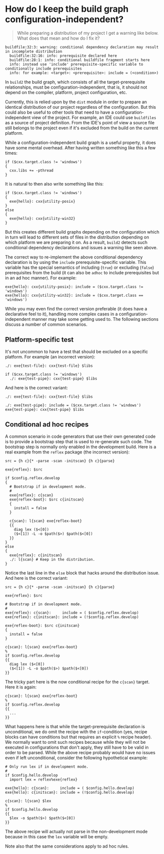 # How do I keep the build graph configuration-independent?

> While preparing a distribution of my project I get a warning like below.
> What does that mean and how do I fix it?

```
buildfile:32:3: warning: conditional dependency declaration may result in incomplete distribution
  buildfile:32:16: info: prerequisite declared here
  buildfile:28:1: info: conditional buildfile fragment starts here
  info: instead use 'include' prerequisite-specific variable to conditionally include prerequisites
  info: for example: <target>: <prerequisite>: include = (<condition>)
```

In `build2` the build graph, which consists of all the target-prerequisite
relationships, must be configuration-independent, that is, it should not
depend on the compiler, platform, project configuration, etc.

Currently, this is relied upon by the `dist` module in order to prepare an
identical distribution of our project regardless of the configuration. But
this could also be useful to other tools that need to have a
configuration-independent view of the project. For example, an IDE could use
`buildfiles` as a source of project definition. From the IDE's point of view a
source file still belongs to the project even if it's excluded from the build
on the current platform.

While a configuration-independent build graph is a useful property, it does
have some mental overhead. After having written something like this a few
times:


```
if ($cxx.target.class != 'windows')
{
  cxx.libs += -pthread
}
```

It is natural to then also write something like this:

```
if ($cxx.target.class != 'windows')
{
  exe{hello}: cxx{utility-posix}
}
else
{
  exe{hello}: cxx{utility-win32}
}
```

But this creates different build graphs depending on the configuration which
in turn will lead to different sets of files in the distribution depending on
which platform we are preparing it on. As a result, `build2` detects such
conditional dependency declarations and issues a warning like seen above.

The correct way to re-implement the above conditional dependency declaration
is by using the `include` prerequisite-specific variable. This variable has
the special semantics of including (`true`) or excluding (`false`)
prerequisites from the build (it can also be `adhoc` to include prerequisites
but in an ad hoc manner). For example:

```
exe{hello}: cxx{utility-posix}: include = ($cxx.target.class != 'windows')
exe{hello}: cxx{utility-win32}: include = ($cxx.target.class == 'windows')
```

While you may even find the correct version preferable (it does have a
declarative feel to it), handling more complex cases in a
configuration-independent manner may take some getting used to. The following
sections discuss a number of common scenarios.


## Platform-specific test

It's not uncommon to have a test that should be excluded on a specific
platform. For example (an incorrect version):

```
./: exe{test-file}: cxx{test-file} $libs

if ($cxx.target.class != 'windows')
  ./: exe{test-pipe}: cxx{test-pipe} $libs

```

And here is the correct variant:

```
./: exe{test-file}: cxx{test-file} $libs

./: exe{test-pipe}: include = ($cxx.target.class != 'windows')
exe{test-pipe}: cxx{test-pipe} $libs

```

## Conditional ad hoc recipes

A common scenario in code generators that use their own generated code is to
provide a bootstrap step that is used to re-generate such code. The bootstrap
step is normally only enabled in the development build. Here is a real example
from the `reflex` package (the incorrect version):

```
src = {h c}{* -parse -scan -initscan} {h c}{parse}

exe{reflex}: $src

if $config.reflex.develop
{
  # Bootstrap if in development mode.
  #
  exe{reflex}: c{scan}
  exe{reflex-boot}: $src c{initscan}
  {
    install = false
  }

  c{scan}: l{scan} exe{reflex-boot}
  {{
    diag lex ($<[0])
    ($<[1]) -L -o $path($>) $path($<[0])
  }}
}
else
{
  exe{reflex}: c{initscan}
  ./: l{scan} # Keep in the distribution.
}
```

Notice the last line in the `else` block that hacks around the distribution
issue. And here is the correct variant:

```
src = {h c}{* -parse -scan -initscan} {h c}{parse}

exe{reflex}: $src

# Bootstrap if in development mode.
#
exe{reflex}: c{scan}:     include = ( $config.reflex.develop)
exe{reflex}: c{initscan}: include = (!$config.reflex.develop)

exe{reflex-boot}: $src c{initscan}
{
  install = false
}

c{scan}: l{scan} exe{reflex-boot}
%
if $config.reflex.develop
{{
  diag lex ($<[0])
  ($<[1]) -L -o $path($>) $path($<[0])
}}
```

The tricky part here is the now conditional recipe for the `c{scan}` target.
Here it is again:

```
c{scan}: l{scan} exe{reflex-boot}
%
if $config.reflex.develop
{{
  ...
}}
```

What happens here is that while the target-prerequisite declaration is
unconditional, we do omit the recipe with the `if`-condition (yes, recipe
blocks can have conditions but that requires an explicit `%` recipe
header). We normally want to omit such recipes because while they will not be
executed in configurations that don't apply, they still have to be valid
in order to be parsed. While the above recipe probably would have no issues
even if left unconditional, consider the following hypothetical example:

```
# Only run lex if in development mode.
#
if $config.hello.develop
  import lex = reflex%exe{reflex}

exe{hello}: c{scan}:     include = ( $config.hello.develop)
exe{hello}: c{initscan}: include = (!$config.hello.develop)

c{scan}: l{scan} $lex
%
if $config.hello.develop
{{
  $lex -o $path($>) $path($<[0])
}}
```

The above recipe will actually not parse in the non-development mode because
in this case the `lex` variable will be empty.

Note also that the same considerations apply to ad hoc rules.

